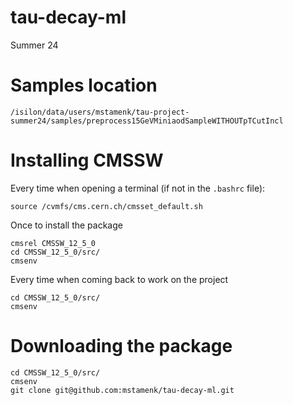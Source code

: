 # tau-decay-ml
Summer 24

# Samples location

```
/isilon/data/users/mstamenk/tau-project-summer24/samples/preprocess15GeVMiniaodSampleWITHOUTpTCutIncl
```

# Installing CMSSW
Every time when opening a terminal (if not in the `.bashrc` file):

```
source /cvmfs/cms.cern.ch/cmsset_default.sh
```

Once to install the package

```
cmsrel CMSSW_12_5_0
cd CMSSW_12_5_0/src/
cmsenv
```

Every time when coming back to work on the project

```
cd CMSSW_12_5_0/src/
cmsenv
```

# Downloading the package

```
cd CMSSW_12_5_0/src/
cmsenv
git clone git@github.com:mstamenk/tau-decay-ml.git
```



